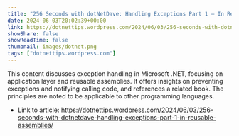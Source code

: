 ```yaml
---
title: "256 Seconds with dotNetDave: Handling Exceptions Part 1 – In Reusable Assemblies"
date: 2024-06-03T20:02:39+00:00
link: https://dotnettips.wordpress.com/2024/06/03/256-seconds-with-dotnetdave-handling-exceptions-part-1-in-reusable-assemblies/
showShare: false
showReadTime: false
thumbnail: images/dotnet.png
tags: ["dotnettips.wordpress.com"]
---
```

This content discusses exception handling in Microsoft .NET, focusing on application layer and reusable assemblies. It offers insights on preventing exceptions and notifying calling code, and references a related book. The principles are noted to be applicable to other programming languages.

- Link to article: https://dotnettips.wordpress.com/2024/06/03/256-seconds-with-dotnetdave-handling-exceptions-part-1-in-reusable-assemblies/